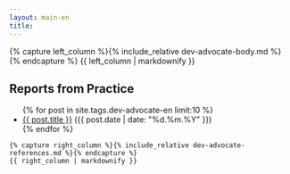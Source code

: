 ```yaml
---
layout: main-en
title:
---
```

<div class="two-columns">
  <div>
    {% capture left_column %}{% include_relative dev-advocate-body.md %}{% endcapture %}
    {{ left_column | markdownify }}
  </div>
  <div class="reference-projects">
    <h2>Reports from Practice</h2>
    <ul class="posts">
      {% for post in site.tags.dev-advocate-en limit:10 %}
      <li><a href="{{ post.url }}">{{ post.title }}</a> ({{ post.date | date: "%d.%m.%Y" }})</li>
      {% endfor %}
    </ul>

    {% capture right_column %}{% include_relative dev-advocate-references.md %}{% endcapture %}
    {{ right_column | markdownify }}
  </div>
</div>